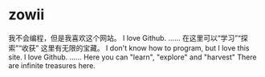 # zowii
我不会编程，但是我喜欢这个网站。
I love Github.
……
在这里可以“学习”“探索”“收获”
这里有无限的宝藏。
I don't know how to program, but I love this site. 
I love Github. …… 
Here you can "learn", "explore" and "harvest" There are infinite treasures here.
